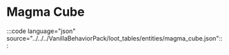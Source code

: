 # Magma Cube

:::code language="json" source="../../../VanillaBehaviorPack/loot_tables/entities/magma_cube.json":::